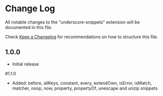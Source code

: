 # Change Log
All notable changes to the "underscore-snippets" extension will be documented in this file.

Check [Keep a Changelog](http://keepachangelog.com/) for recommendations on how to structure this file.

## 1.0.0
- Initial release 

#1.1.0

- Added: before, allKeys, constant, every, extendOwn, isError, isMatch, matcher, noop, now, property, propertyOf, unescape and unzip snippets
